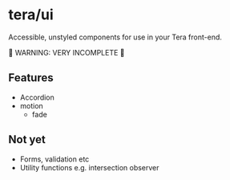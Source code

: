 # tera/ui

Accessible, unstyled components for use in your Tera front-end.

🚧 WARNING: VERY INCOMPLETE 🚧

## Features

- Accordion
- motion
  - fade

## Not yet

- Forms, validation etc
- Utility functions e.g. intersection observer
